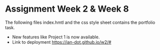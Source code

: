 # Assignment Week 2 & Week 8

The following files index.hmtl and the css style sheet contains the portfolio task.

- New features like Project 1 is now available.
- Link to deployment https://ian-dot.github.io/w2/#
